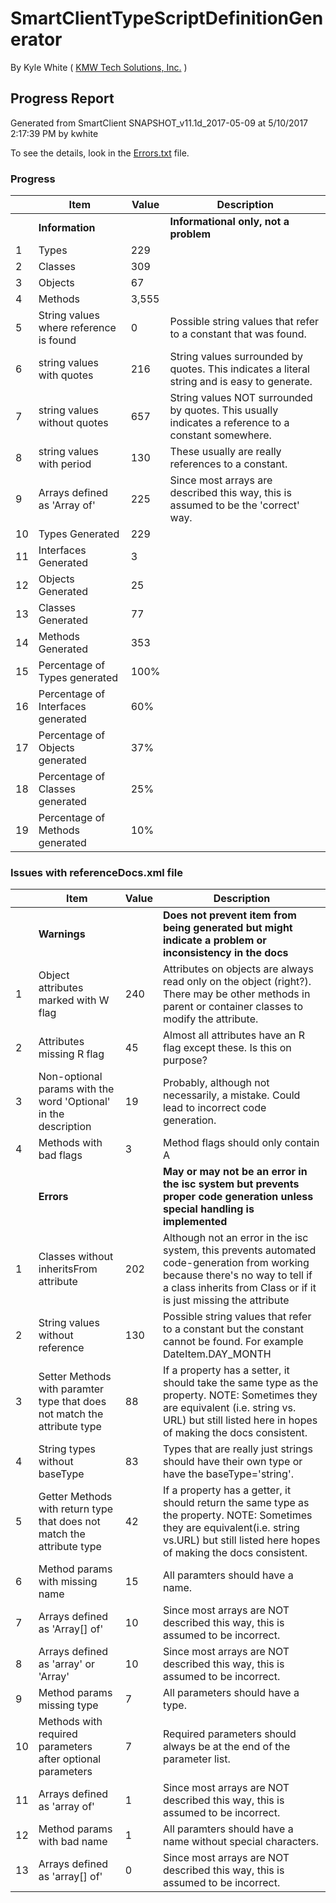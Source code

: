 # SmartClientTypeScriptDefinitionGenerator 

By Kyle White ( [KMW Tech Solutions, Inc.](http://kmwTech.com/) )

## Progress Report
 
Generated from SmartClient SNAPSHOT_v11.1d_2017-05-09 at 5/10/2017 2:17:39 PM by kwhite

To see the details, look in the [Errors.txt](./Errors.txt) file.

### Progress

|   |Item|Value|Description|
|---|--- |---  |---        |
||**Information**||**Informational only, not a problem**|
|1|Types|229||
|2|Classes|309||
|3|Objects|67||
|4|Methods|3,555||
|5|String values where reference is found|0|Possible string values that refer to a constant that was found.|
|6|string values with quotes|216|String values surrounded by quotes. This indicates a literal string and is easy to generate.|
|7|string values without quotes|657|String values NOT surrounded by quotes. This usually indicates a reference to a constant somewhere.|
|8|string values with period|130|These usually are really references to a constant.|
|9|Arrays defined as 'Array of'|225|Since most arrays are described this way, this is assumed to be the 'correct' way.|
|10|Types Generated|229||
|11|Interfaces Generated|3||
|12|Objects Generated|25||
|13|Classes Generated|77||
|14|Methods Generated|353||
|15|Percentage of Types generated|100%||
|16|Percentage of Interfaces generated|60%||
|17|Percentage of Objects generated|37%||
|18|Percentage of Classes generated|25%||
|19|Percentage of Methods generated|10%||


### Issues with referenceDocs.xml file


|   |Item|Value|Description|
|---|--- |---  |---        |
||**Warnings**||**Does not prevent item from being generated but might indicate a problem or inconsistency in the docs**|
|1|Object attributes marked with W flag|240|Attributes on objects are always read only on the object (right?). There may be other methods in parent or container classes to modify the attribute.|
|2|Attributes missing R flag|45|Almost all attributes have an R flag except these. Is this on purpose?|
|3|Non-optional params with the word 'Optional' in the description|19|Probably, although not necessarily, a mistake. Could lead to incorrect code generation.|
|4|Methods with bad flags|3|Method flags should only contain A|
||**Errors**||**May or may not be an error in the isc system but prevents proper code generation unless special handling is implemented**|
|1|Classes without inheritsFrom attribute|202|Although not an error in the isc system, this prevents automated code-generation from working because there's no way to tell if a class inherits from Class or if it is just missing the attribute|
|2|String values without reference|130|Possible string values that refer to a constant but the constant cannot be found. For example DateItem.DAY_MONTH|
|3|Setter Methods with paramter type that does not match the attribute type|88|If a property has a setter, it should take the same type as the property. NOTE: Sometimes they are equivalent (i.e. string vs. URL) but still listed here in hopes of making the docs consistent.|
|4|String types without baseType|83|Types that are really just strings should have their own type or have the baseType='string'.|
|5|Getter Methods with return type that does not match the attribute type|42|If a property has a getter, it should return the same type as the property. NOTE: Sometimes they are equivalent(i.e. string vs.URL) but still listed here hopes of making the docs consistent.|
|6|Method params with missing name|15|All paramters should have a name.|
|7|Arrays defined as 'Array[] of'|10|Since most arrays are NOT described this way, this is assumed to be incorrect.|
|8|Arrays defined as 'array' or 'Array'|10|Since most arrays are NOT described this way, this is assumed to be incorrect.|
|9|Method params missing type|7|All parameters should have a type.|
|10|Methods with required parameters after optional parameters|7|Required parameters should always be at the end of the parameter list.|
|11|Arrays defined as 'array of'|1|Since most arrays are NOT described this way, this is assumed to be incorrect.|
|12|Method params with bad name|1|All paramters should have a name without special characters.|
|13|Arrays defined as 'array[] of'|0|Since most arrays are NOT described this way, this is assumed to be incorrect.|
